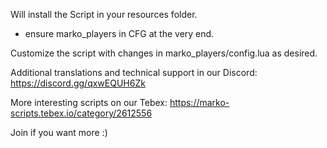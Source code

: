 Will install the Script in your resources folder.
- ensure marko_players in CFG at the very end.

Customize the script with changes in marko_players/config.lua as desired.

Additional translations and technical support in our Discord: https://discord.gg/qxwEQUH6Zk

More interesting scripts on our Tebex: https://marko-scripts.tebex.io/category/2612556

Join if you want more :)
